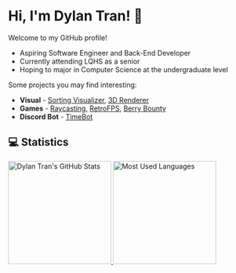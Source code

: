 # Hi, I'm Dylan Tran! 👋

Welcome to my GitHub profile!

- Aspiring Software Engineer and Back-End Developer
- Currently attending LQHS as a senior
- Hoping to major in Computer Science at the undergraduate level

Some projects you may find interesting:
- **Visual** - [Sorting Visualizer](https://github.com/DylanBT928/sorting-visualizer), [3D Renderer](https://github.com/DylanBT928/3d-renderer)
- **Games** - [Raycasting](https://github.com/DylanBT928/raycasting), [RetroFPS](https://github.com/DylanBT928/RetroFPS), [Berry Bounty](https://github.com/DylanBT928/berry-bounty)
- **Discord Bot** - [TimeBot](https://github.com/DylanBT928/TimeBot)

## 💻 Statistics
<div>
    <a href="https://www.githubwrapped.io/DylanBT928">
        <img height="210" alt="Dylan Tran's GitHub Stats" src="https://github-readme-stats-dylans-projects-9d894771.vercel.app/api?username=DylanBT928&theme=gotham&show_icons=true&include_all_commits=true"/>
    </a>
    <a href="https://www.githubwrapped.io/DylanBT928">
        <img height="210" alt="Most Used Languages" src="https://github-readme-stats-dylans-projects-9d894771.vercel.app/api/top-langs/?username=DylanBT928&layout=compact&theme=gotham&langs_count=8&size_weight=0.5&count_weight=0.5"/>
    </a>
</div>

